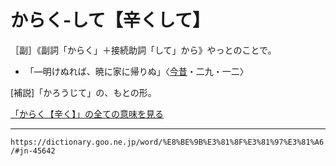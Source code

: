 # からく‐して【辛くして】

［副］《副詞「からく」＋接続助詞「して」から》やっとのことで。

-   「―明けぬれば、暁に家に帰りぬ」〈[今昔](https://dictionary.goo.ne.jp/word/%E4%BB%8A%E6%98%94%E7%89%A9%E8%AA%9E%E9%9B%86/#jn-83551)・二九・一二〉

\[補説\]「かろうじて」の、もとの形。

[「からく【辛く】」の全ての意味を見る](https://dictionary.goo.ne.jp/word/%E8%BE%9B%E3%81%8F/#jn-45635)

---
`https://dictionary.goo.ne.jp/word/%E8%BE%9B%E3%81%8F%E3%81%97%E3%81%A6/#jn-45642`